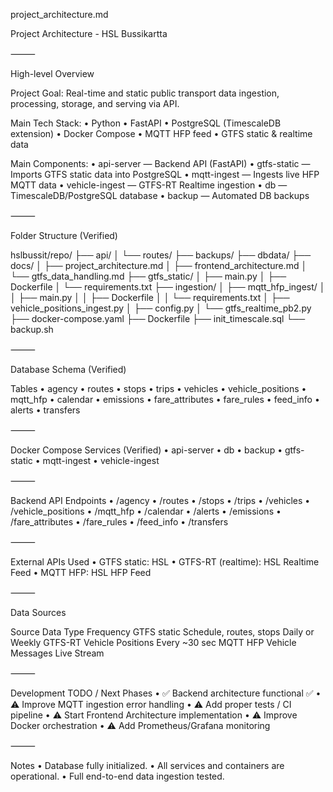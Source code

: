 project_architecture.md

Project Architecture - HSL Bussikartta

⸻

High-level Overview

Project Goal: Real-time and static public transport data ingestion, processing, storage, and serving via API.

Main Tech Stack:
	•	Python
	•	FastAPI
	•	PostgreSQL (TimescaleDB extension)
	•	Docker Compose
	•	MQTT HFP feed
	•	GTFS static & realtime data

Main Components:
	•	api-server — Backend API (FastAPI)
	•	gtfs-static — Imports GTFS static data into PostgreSQL
	•	mqtt-ingest — Ingests live HFP MQTT data
	•	vehicle-ingest — GTFS-RT Realtime ingestion
	•	db — TimescaleDB/PostgreSQL database
	•	backup — Automated DB backups

⸻

Folder Structure (Verified)

hslbussit/repo/
├── api/
│   └── routes/
├── backups/
├── dbdata/
├── docs/
│   ├── project_architecture.md
│   ├── frontend_architecture.md
│   └── gtfs_data_handling.md
├── gtfs_static/
│   ├── main.py
│   ├── Dockerfile
│   └── requirements.txt
├── ingestion/
│   ├── mqtt_hfp_ingest/
│   │   ├── main.py
│   │   ├── Dockerfile
│   │   └── requirements.txt
│   ├── vehicle_positions_ingest.py
│   ├── config.py
│   └── gtfs_realtime_pb2.py
├── docker-compose.yaml
├── Dockerfile
├── init_timescale.sql
└── backup.sh


⸻

Database Schema (Verified)

Tables
	•	agency
	•	routes
	•	stops
	•	trips
	•	vehicles
	•	vehicle_positions
	•	mqtt_hfp
	•	calendar
	•	emissions
	•	fare_attributes
	•	fare_rules
	•	feed_info
	•	alerts
	•	transfers

⸻

Docker Compose Services (Verified)
	•	api-server
	•	db
	•	backup
	•	gtfs-static
	•	mqtt-ingest
	•	vehicle-ingest

⸻

Backend API Endpoints
	•	/agency
	•	/routes
	•	/stops
	•	/trips
	•	/vehicles
	•	/vehicle_positions
	•	/mqtt_hfp
	•	/calendar
	•	/alerts
	•	/emissions
	•	/fare_attributes
	•	/fare_rules
	•	/feed_info
	•	/transfers

⸻

External APIs Used
	•	GTFS static: HSL
	•	GTFS-RT (realtime): HSL Realtime Feed
	•	MQTT HFP: HSL HFP Feed

⸻

Data Sources

Source	Data Type	Frequency
GTFS static	Schedule, routes, stops	Daily or Weekly
GTFS-RT	Vehicle Positions	Every ~30 sec
MQTT HFP	Vehicle Messages	Live Stream


⸻

Development TODO / Next Phases
	•	✅ Backend architecture functional ✅
	•	⚠ Improve MQTT ingestion error handling
	•	⚠ Add proper tests / CI pipeline
	•	⚠ Start Frontend Architecture implementation
	•	⚠ Improve Docker orchestration
	•	⚠ Add Prometheus/Grafana monitoring

⸻

Notes
	•	Database fully initialized.
	•	All services and containers are operational.
	•	Full end-to-end data ingestion tested.

